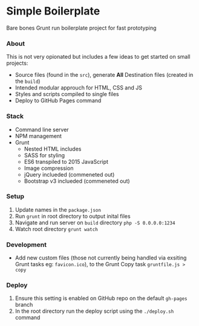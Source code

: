 # Simple Boilerplate
Bare bones Grunt run boilerplate project for fast prototyping

### About
This is not very opionated but includes a few ideas to get started on small projects:

- Source files (found in the `src`), generate **All** Destination files (created in the `build`)
- Intended modular approuch for HTML, CSS and JS
- Styles and scripts compiled to single files
- Deploy to GitHub Pages command

### Stack
- Command line server
- NPM management
- Grunt
  - Nested HTML includes
  - SASS for styling
  - ES6 transpiled to 2015 JavaScript
  - Image compression
  - jQuery inclueded (commeneted out)
  - Bootstrap v3 inclueded (commeneted out)

### Setup
1. Update names in the `package.json`
2. Run `grunt` in root directory to output inital files
3. Navigate and run server on `build` directory `php -S 0.0.0.0:1234`
4. Watch root directory `grunt watch` 

### Development
- Add new custom files (those not currently being handled via exsiting Grunt tasks eg: `favicon.ico`), to the Grunt Copy task `gruntfile.js > copy`

### Deploy
1. Ensure this setting is enabled on GitHub repo on the default `gh-pages` branch
2. In the root directory run the deploy script using the `./deploy.sh` command
